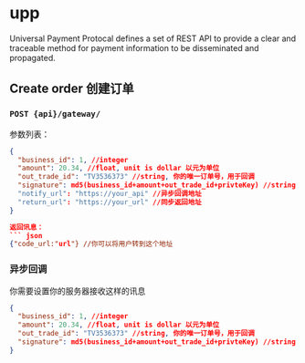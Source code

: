 # upp
Universal Payment Protocal defines a set of REST API to provide a clear and traceable method for payment information to be disseminated and propagated.

## Create order 创建订单
### `POST {api}/gateway/`
参数列表：
``` json
{
  "business_id": 1, //integer
  "amount": 20.34, //float, unit is dollar 以元为单位
  "out_trade_id": "TV3536373" //string, 你的唯一订单号，用于回调
  "signature": md5(business_id+amount+out_trade_id+privteKey) //string privateKey = 密钥
  "notify_url": "https://your_api" //异步回调地址
  "return_url": "https://your_url" //同步返回地址
}

返回讯息：
``` json
{"code_url:"url"} //你可以将用户转到这个地址 
```

### 异步回调
你需要设置你的服务器接收这样的讯息
``` json
{
  "business_id": 1, //integer
  "amount": 20.34, //float, unit is dollar 以元为单位
  "out_trade_id": "TV3536373" //string, 你的唯一订单号，用于回调
  "signature": md5(business_id+amount+out_trade_id+privteKey) //string privateKey = 密钥
}
```
